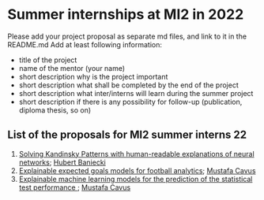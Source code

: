 # Summer internships at MI2 in 2022

Please add your project proposal as separate md files, and link to it in the README.md
Add at least following information:

- title of the project
- name of the mentor (your name)
- short description why is the project important
- short description what shall be completed by the end of the project
- short description what inter/interns will learn during the summer project
- short description if there is any possibility for follow-up (publication, diploma thesis, so on)

## List of the proposals for MI2 summer interns 22
1. [Solving Kandinsky Patterns with human-readable explanations of neural networks](https://github.com/pbiecek/mi2-summer-22/blob/main/kandinsky-patterns.md); [Hubert Baniecki](http://hbaniecki.com)
2. [Explainable expected goals models for football analytics](https://github.com/mcavs/mi2-summer-22/blob/main/explainable_xG_models.md); [Mustafa Cavus](https://www.researchgate.net/profile/Mustafa-Cavus-2)
3. [Explainable machine learning models for the prediction of the statistical test performance
](https://github.com/mcavs/mi2-summer-22/blob/main/explainable_ML_power_prediction.md); [Mustafa Cavus](https://www.researchgate.net/profile/Mustafa-Cavus-2)

